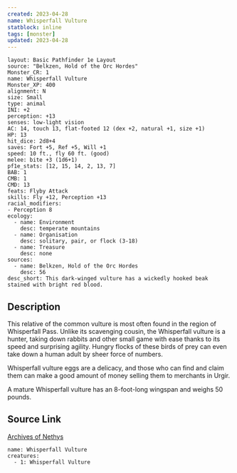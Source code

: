 ```yaml
---
created: 2023-04-28
name: Whisperfall Vulture
statblock: inline
tags: [monster]
updated: 2023-04-28
---
```

```statblock
layout: Basic Pathfinder 1e Layout
source: "Belkzen, Hold of the Orc Hordes"
Monster_CR: 1
name: Whisperfall Vulture
Monster_XP: 400
alignment: N
size: Small
type: animal
INI: +2
perception: +13
senses: low-light vision
AC: 14, touch 13, flat-footed 12 (dex +2, natural +1, size +1)
HP: 13
hit_dice: 2d8+4
saves: Fort +5, Ref +5, Will +1
speed: 10 ft., fly 60 ft. (good)
melee: bite +3 (1d6+1)
pf1e_stats: [12, 15, 14, 2, 13, 7]
BAB: 1
CMB: 1
CMD: 13
feats: Flyby Attack
skills: Fly +12, Perception +13
racial_modifiers:
- Perception 8
ecology:
  - name: Environment
    desc: temperate mountains
  - name: Organisation
    desc: solitary, pair, or flock (3-18)
  - name: Treasure
    desc: none
sources:
  - name: Belkzen, Hold of the Orc Hordes
    desc: 56
desc_short: This dark-winged vulture has a wickedly hooked beak stained with bright red blood.
```
## Description
This relative of the common vulture is most often found in the region of Whisperfall Pass. Unlike its scavenging cousin, the Whisperfall vulture is a hunter, taking down rabbits and other small game with ease thanks to its speed and surprising agility. Hungry flocks of these birds of prey can even take down a human adult by sheer force of numbers.

 Whisperfall vulture eggs are a delicacy, and those who can find and claim them can make a good amount of money selling them to merchants in Urgir.

 A mature Whisperfall vulture has an 8-foot-long wingspan and weighs 50 pounds.
## Source Link
[Archives of Nethys](https://aonprd.com/MonsterDisplay.aspx?ItemName=Whisperfall%20Vulture)
```encounter-table
name: Whisperfall Vulture
creatures:
  - 1: Whisperfall Vulture
```
